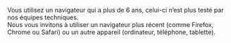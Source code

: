 <p class="unsupported-browser-banner">
    Vous utilisez un navigateur qui a plus de 6 ans,
    celui-ci n’est plus testé par nos équipes techniques.<br>
    Nous vous invitons à utiliser un navigateur plus récent
    (comme Firefox, Chrome ou Safari)
    ou un autre appareil (ordinateur, téléphone, tablette).
</p>
